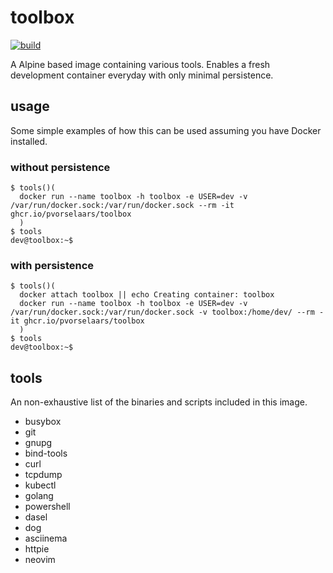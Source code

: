 # toolbox

[![build](https://github.com/pvorselaars/toolbox/actions/workflows/build.yml/badge.svg)](https://github.com/pvorselaars/toolbox/actions/workflows/build.yml)

A Alpine based image containing various tools. Enables a fresh development container everyday with only minimal persistence. 

## usage

Some simple examples of how this can be used assuming you have Docker installed.

### without persistence

```
$ tools()( 
  docker run --name toolbox -h toolbox -e USER=dev -v /var/run/docker.sock:/var/run/docker.sock --rm -it ghcr.io/pvorselaars/toolbox
  )
$ tools
dev@toolbox:~$
```

### with persistence
```
$ tools()( 
  docker attach toolbox || echo Creating container: toolbox
  docker run --name toolbox -h toolbox -e USER=dev -v /var/run/docker.sock:/var/run/docker.sock -v toolbox:/home/dev/ --rm -it ghcr.io/pvorselaars/toolbox
  )
$ tools
dev@toolbox:~$
```

## tools

An non-exhaustive list of the binaries and scripts included in this image.

* busybox
* git
* gnupg
* bind-tools
* curl
* tcpdump 
* kubectl
* golang
* powershell
* dasel
* dog
* asciinema
* httpie
* neovim

